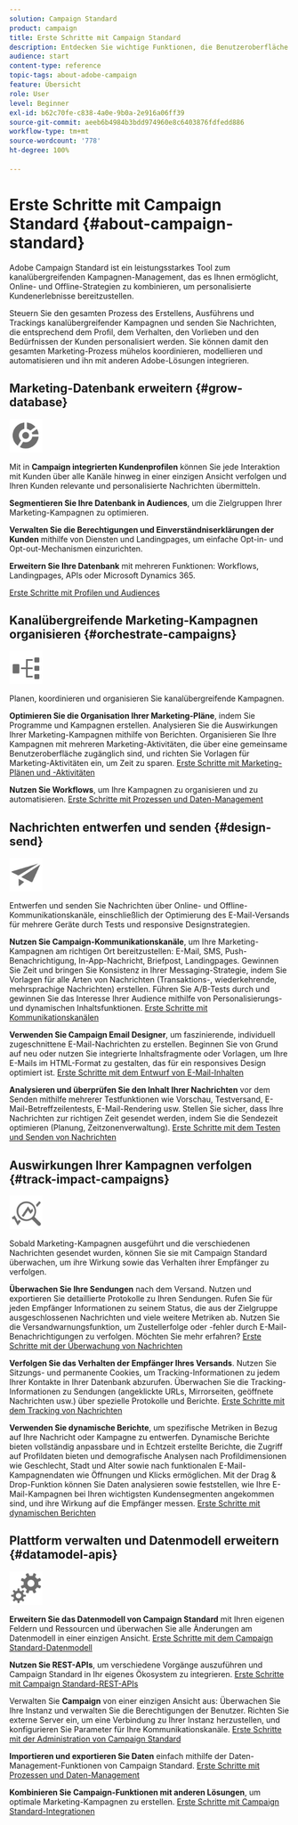 ```yaml
---
solution: Campaign Standard
product: campaign
title: Erste Schritte mit Campaign Standard
description: Entdecken Sie wichtige Funktionen, die Benutzeroberfläche und globale Richtlinien.
audience: start
content-type: reference
topic-tags: about-adobe-campaign
feature: Übersicht
role: User
level: Beginner
exl-id: b62c70fe-c838-4a0e-9b0a-2e916a06ff39
source-git-commit: aeeb6b4984b3bdd974960e8c6403876fdfedd886
workflow-type: tm+mt
source-wordcount: '778'
ht-degree: 100%

---
```


# Erste Schritte mit Campaign Standard {#about-campaign-standard}

Adobe Campaign Standard ist ein leistungsstarkes Tool zum kanalübergreifenden Kampagnen-Management, das es Ihnen ermöglicht, Online- und Offline-Strategien zu kombinieren, um personalisierte Kundenerlebnisse bereitzustellen.

Steuern Sie den gesamten Prozess des Erstellens, Ausführens und Trackings kanalübergreifender Kampagnen und senden Sie Nachrichten, die entsprechend dem Profil, dem Verhalten, den Vorlieben und den Bedürfnissen der Kunden personalisiert werden. Sie können damit den gesamten Marketing-Prozess mühelos koordinieren, modellieren und automatisieren und ihn mit anderen Adobe-Lösungen integrieren.

## Marketing-Datenbank erweitern {#grow-database}

<img width="60px" alt="Bedingungen" src="assets/icon_segment.svg"/>

Mit in **Campaign integrierten Kundenprofilen** können Sie jede Interaktion mit Kunden über alle Kanäle hinweg in einer einzigen Ansicht verfolgen und Ihren Kunden relevante und personalisierte Nachrichten übermitteln.

**Segmentieren Sie Ihre Datenbank in Audiences**, um die Zielgruppen Ihrer Marketing-Kampagnen zu optimieren.

**Verwalten Sie die Berechtigungen und Einverständniserklärungen der Kunden** mithilfe von Diensten und Landingpages, um einfache Opt-in- und Opt-out-Mechanismen einzurichten.

**Erweitern Sie Ihre Datenbank** mit mehreren Funktionen: Workflows, Landingpages, APIs oder Microsoft Dynamics 365.

[Erste Schritte mit Profilen und Audiences](../../audiences/using/get-started-profiles-and-audiences.md)

## Kanalübergreifende Marketing-Kampagnen organisieren {#orchestrate-campaigns}

<img width="60px" alt="Bedingungen" src="assets/icon_workflows.svg"/>

Planen, koordinieren und organisieren Sie kanalübergreifende Kampagnen.

**Optimieren Sie die Organisation Ihrer Marketing-Pläne**, indem Sie Programme und Kampagnen erstellen. Analysieren Sie die Auswirkungen Ihrer Marketing-Kampagnen mithilfe von Berichten. Organisieren Sie Ihre Kampagnen mit mehreren Marketing-Aktivitäten, die über eine gemeinsame Benutzeroberfläche zugänglich sind, und richten Sie Vorlagen für Marketing-Aktivitäten ein, um Zeit zu sparen. [Erste Schritte mit Marketing-Plänen und -Aktivitäten](../../start/using/programs-and-campaigns.md)

**Nutzen Sie Workflows**, um Ihre Kampagnen zu organisieren und zu automatisieren. [Erste Schritte mit Prozessen und Daten-Management](../../automating/using/get-started-workflows.md)

## Nachrichten entwerfen und senden {#design-send}

<img width="60px" alt="Bedingungen" src="assets/icon_send.svg"/>

Entwerfen und senden Sie Nachrichten über Online- und Offline-Kommunikationskanäle, einschließlich der Optimierung des E-Mail-Versands für mehrere Geräte durch Tests und responsive Designstrategien.

**Nutzen Sie Campaign-Kommunikationskanäle**, um Ihre Marketing-Kampagnen am richtigen Ort bereitzustellen: E-Mail, SMS, Push-Benachrichtigung, In-App-Nachricht, Briefpost, Landingpages. Gewinnen Sie Zeit und bringen Sie Konsistenz in Ihrer Messaging-Strategie, indem Sie Vorlagen für alle Arten von Nachrichten (Transaktions-, wiederkehrende, mehrsprachige Nachrichten) erstellen. Führen Sie A/B-Tests durch und gewinnen Sie das Interesse Ihrer Audience mithilfe von Personalisierungs- und dynamischen Inhaltsfunktionen. [Erste Schritte mit Kommunikationskanälen](../../channels/using/get-started-communication-channels.md)

**Verwenden Sie Campaign Email Designer**, um faszinierende, individuell zugeschnittene E-Mail-Nachrichten zu erstellen. Beginnen Sie von Grund auf neu oder nutzen Sie integrierte Inhaltsfragmente oder Vorlagen, um Ihre E-Mails im HTML-Format zu gestalten, das für ein responsives Design optimiert ist. [Erste Schritte mit dem Entwurf von E-Mail-Inhalten](../../designing/using/designing-content-in-adobe-campaign.md)

**Analysieren und überprüfen Sie den Inhalt Ihrer Nachrichten** vor dem Senden mithilfe mehrerer Testfunktionen wie Vorschau, Testversand, E-Mail-Betreffzeilentests, E-Mail-Rendering usw. Stellen Sie sicher, dass Ihre Nachrichten zur richtigen Zeit gesendet werden, indem Sie die Sendezeit optimieren (Planung, Zeitzonenverwaltung). [Erste Schritte mit dem Testen und Senden von Nachrichten](../../sending/using/get-started-sending-messages.md)

## Auswirkungen Ihrer Kampagnen verfolgen {#track-impact-campaigns}

<img width="60px" alt="Bedingungen" src="assets/icon_report.svg"/>

Sobald Marketing-Kampagnen ausgeführt und die verschiedenen Nachrichten gesendet wurden, können Sie sie mit Campaign Standard überwachen, um ihre Wirkung sowie das Verhalten ihrer Empfänger zu verfolgen.

**Überwachen Sie Ihre Sendungen** nach dem Versand. Nutzen und exportieren Sie detaillierte Protokolle zu Ihren Sendungen. Rufen Sie für jeden Empfänger Informationen zu seinem Status, die aus der Zielgruppe ausgeschlossenen Nachrichten und viele weitere Metriken ab.
Nutzen Sie die Versandwarnungsfunktion, um Zustellerfolge oder -fehler durch E-Mail-Benachrichtigungen zu verfolgen. Möchten Sie mehr erfahren? [Erste Schritte mit der Überwachung von Nachrichten](../../sending/using/monitoring-a-delivery.md)

**Verfolgen Sie das Verhalten der Empfänger Ihres Versands**. Nutzen Sie Sitzungs- und permanente Cookies, um Tracking-Informationen zu jedem Ihrer Kontakte in Ihrer Datenbank abzurufen. Überwachen Sie die Tracking-Informationen zu Sendungen (angeklickte URLs, Mirrorseiten, geöffnete Nachrichten usw.) über spezielle Protokolle und Berichte. [Erste Schritte mit dem Tracking von Nachrichten](../../sending/using/tracking-messages.md)

**Verwenden Sie dynamische Berichte**, um spezifische Metriken in Bezug auf Ihre Nachricht oder Kampagne zu entwerfen. Dynamische Berichte bieten vollständig anpassbare und in Echtzeit erstellte Berichte, die Zugriff auf Profildaten bieten und demografische Analysen nach Profildimensionen wie Geschlecht, Stadt und Alter sowie nach funktionalen E-Mail-Kampagnendaten wie Öffnungen und Klicks ermöglichen. Mit der Drag &amp; Drop-Funktion können Sie Daten analysieren sowie feststellen, wie Ihre E-Mail-Kampagnen bei Ihren wichtigsten Kundensegmenten angekommen sind, und ihre Wirkung auf die Empfänger messen. [Erste Schritte mit dynamischen Berichten](../../reporting/using/about-dynamic-reports.md)

## Plattform verwalten und Datenmodell erweitern {#datamodel-apis}

<img width="60px" alt="Bedingungen" src="assets/icon_admin.svg"/>

**Erweitern Sie das Datenmodell von Campaign Standard** mit Ihren eigenen Feldern und Ressourcen und überwachen Sie alle Änderungen am Datenmodell in einer einzigen Ansicht. [Erste Schritte mit dem Campaign Standard-Datenmodell](../../developing/using/get-started-data-model.md)

**Nutzen Sie REST-APIs**, um verschiedene Vorgänge auszuführen und Campaign Standard in Ihr eigenes Ökosystem zu integrieren. [Erste Schritte mit Campaign Standard-REST-APIs](../../api/using/get-started-apis.md)

Verwalten Sie **Campaign** von einer einzigen Ansicht aus: Überwachen Sie Ihre Instanz und verwalten Sie die Berechtigungen der Benutzer. Richten Sie externe Server ein, um eine Verbindung zu Ihrer Instanz herzustellen, und konfigurieren Sie Parameter für Ihre Kommunikationskanäle. [Erste Schritte mit der Administration von Campaign Standard](../../administration/using/get-started-campaign-administration.md)

**Importieren und exportieren Sie Daten** einfach mithilfe der Daten-Management-Funktionen von Campaign Standard. [Erste Schritte mit Prozessen und Daten-Management](../../automating/using/get-started-workflows.md)

**Kombinieren Sie Campaign-Funktionen mit anderen Lösungen**, um optimale Marketing-Kampagnen zu erstellen. [Erste Schritte mit Campaign Standard-Integrationen](../../integrating/using/get-started-campaign-integrations.md)
